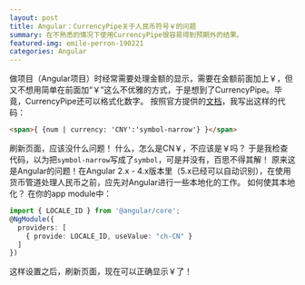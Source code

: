 ```yaml
---
layout: post
title: Angular：CurrencyPipe关于人民币符号￥的问题
summary: 在不熟悉的情况下使用CurrencyPipe很容易得到预期外的结果。
featured-img: emile-perron-190221
categories: Angular
---
```


做项目（Angular项目）时经常需要处理金额的显示，需要在金额前面加上￥，但又不想用简单在前面加“￥”这么不优雅的方式，于是想到了CurrencyPipe。毕竟，CurrencyPipe还可以格式化数字。
按照官方提供的[文档](https://www.angular.cn/api/common/CurrencyPipe)，我写出这样的代码：
```html
<span>{ {num | currency: 'CNY':'symbol-narrow'} }</span>
```
刷新页面，应该没什么问题！
什么，怎么是CN￥，不应该是￥吗？
于是我检查代码，以为把`symbol-narrow`写成了`symbol`，可是并没有，百思不得其解！
原来这是Angular的问题！在Angular 2.x - 4.x版本里（5.x已经可以自动识别），在使用货币管道处理人民币之前，应先对Angular进行一些本地化的工作。
如何使其本地化？
在你的app module中：
```typescript
import { LOCALE_ID } from '@angular/core';
@NgModule({
  providers: [
    { provide: LOCALE_ID, useValue: "ch-CN" }
  ]
})
```
这样设置之后，刷新页面，现在可以正确显示￥了！